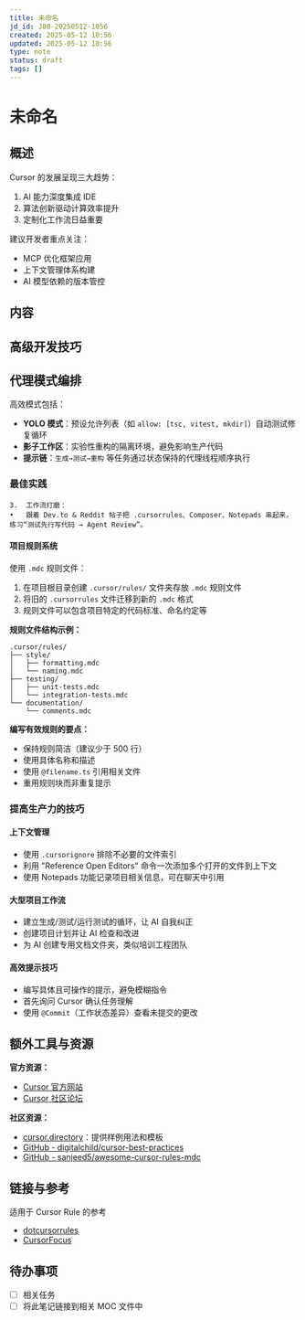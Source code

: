 ```yaml
---
title: 未命名
jd_id: J00-20250512-1056
created: 2025-05-12 10:56
updated: 2025-05-12 10:56
type: note
status: draft
tags: []
---
```


# 未命名

## 概述

Cursor 的发展呈现三大趋势：

1. AI 能力深度集成 IDE
2. 算法创新驱动计算效率提升
3. 定制化工作流日益重要

建议开发者重点关注：

- MCP 优化框架应用
- 上下文管理体系构建
- AI 模型依赖的版本管控

## 内容

## 高级开发技巧

## 代理模式编排

高效模式包括：

- **YOLO 模式**：预设允许列表（如 `allow: [tsc, vitest, mkdir]`）自动测试修复循环
- **影子工作区**：实验性重构的隔离环境，避免影响生产代码
- **提示链**：`生成→测试→重构` 等任务通过状态保持的代理线程顺序执行

### 最佳实践

    3.	工作流打磨：
    •	跟着 Dev.to & Reddit 帖子把 .cursorrules、Composer、Notepads 串起来，练习“测试先行写代码 → Agent Review”。

#### 项目规则系统

使用 `.mdc` 规则文件：

1. 在项目根目录创建 `.cursor/rules/` 文件夹存放 `.mdc` 规则文件
2. 将旧的 `.cursorrules` 文件迁移到新的 `.mdc` 格式
3. 规则文件可以包含项目特定的代码标准、命名约定等

**规则文件结构示例：**

```text
.cursor/rules/
├── style/
│   ├── formatting.mdc
│   └── naming.mdc
├── testing/
│   ├── unit-tests.mdc
│   └── integration-tests.mdc
└── documentation/
    └── comments.mdc
```

**编写有效规则的要点：**

- 保持规则简洁（建议少于 500 行）
- 使用具体名称和描述
- 使用 `@filename.ts` 引用相关文件
- 重用规则块而非重复提示

### 提高生产力的技巧

#### 上下文管理

- 使用 `.cursorignore` 排除不必要的文件索引
- 利用 "Reference Open Editors" 命令一次添加多个打开的文件到上下文
- 使用 Notepads 功能记录项目相关信息，可在聊天中引用

#### 大型项目工作流

- 建立生成/测试/运行测试的循环，让 AI 自我纠正
- 创建项目计划并让 AI 检查和改进
- 为 AI 创建专用文档文件夹，类似培训工程团队

#### 高效提示技巧

- 编写具体且可操作的提示，避免模糊指令
- 首先询问 Cursor 确认任务理解
- 使用 `@Commit`（工作状态差异）查看未提交的更改

## 额外工具与资源

**官方资源：**

- [Cursor 官方网站](https://cursor.com/features)
- [Cursor 社区论坛](https://forum.cursor.com)

**社区资源：**

- [cursor.directory](https://cursor.directory)：提供样例用法和模板
- [GitHub - digitalchild/cursor-best-practices](https://github.com/digitalchild/cursor-best-practices)
- [GitHub - sanjeed5/awesome-cursor-rules-mdc](https://github.com/sanjeed5/awesome-cursor-rules-mdc)

## 链接与参考

适用于 Cursor Rule 的参考

- [dotcursorrules](https://dotcursorrules.com/)
- [CursorFocus](https://github.com/RenjiYuusei/CursorFocus)

## 待办事项

- [ ] 相关任务
- [ ] 将此笔记链接到相关 MOC 文件中
